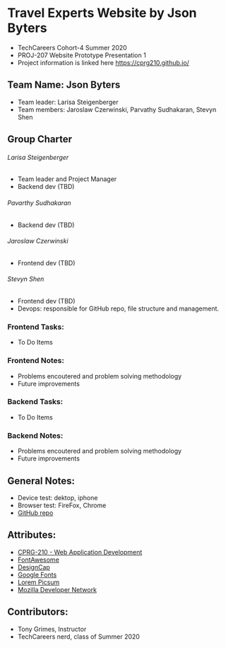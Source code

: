 # Travel Experts Website by Json Byters
- TechCareers Cohort-4 Summer 2020
- PROJ-207 Website Prototype Presentation 1
- Project information is linked here https://cprg210.github.io/
## Team Name: Json Byters
- Team leader: Larisa Steigenberger
- Team members: Jaroslaw Czerwinski, Parvathy Sudhakaran, Stevyn Shen


## Group Charter
###### Larisa Steigenberger
- Team leader and Project Manager
- Backend dev (TBD)
###### Pavarthy Sudhakaran
- Backend dev (TBD)
###### Jaroslaw Czerwinski
- Frontend dev (TBD)
###### Stevyn Shen
- Frontend dev (TBD)
- Devops: responsible for GitHub repo, file structure and management.



### Frontend Tasks:
- To Do Items
### Frontend Notes:
- Problems encoutered and problem solving methodology
- Future improvements

### Backend Tasks:
- To Do Items
### Backend Notes:
- Problems encoutered and problem solving methodology
- Future improvements


## General Notes:
- Device test: dektop, iphone 
- Browser test: FireFox, Chrome
- [GitHub repo](https://github.com/protechshen/json_byters)

## Attributes: 
- [CPRG-210 - Web Application Development](https://cprg210.github.io/)
- [FontAwesome](https://fontawesome.com/license/free)
- [DesignCap](https://www.designcap.com/)
- [Google Fonts](https://developers.google.com/fonts)
- [Lorem Picsum](https://picsum.photos)
- [Mozilla Developer Network](https://developer.mozilla.org/en-US/docs/Learn)

## Contributors: 
- Tony Grimes, Instructor
- TechCareers nerd, class of Summer 2020





